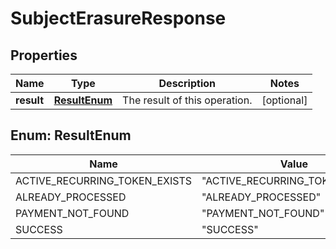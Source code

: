 

# SubjectErasureResponse


## Properties

| Name | Type | Description | Notes |
|------------ | ------------- | ------------- | -------------|
|**result** | [**ResultEnum**](#ResultEnum) | The result of this operation. |  [optional] |



## Enum: ResultEnum

| Name | Value |
|---- | -----|
| ACTIVE_RECURRING_TOKEN_EXISTS | &quot;ACTIVE_RECURRING_TOKEN_EXISTS&quot; |
| ALREADY_PROCESSED | &quot;ALREADY_PROCESSED&quot; |
| PAYMENT_NOT_FOUND | &quot;PAYMENT_NOT_FOUND&quot; |
| SUCCESS | &quot;SUCCESS&quot; |



